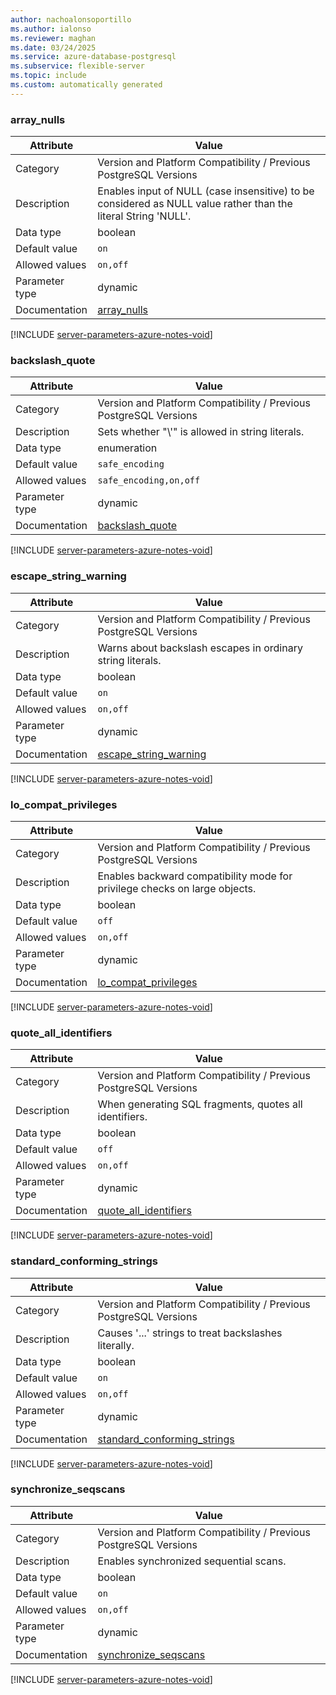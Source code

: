 ```yaml
---
author: nachoalonsoportillo
ms.author: ialonso
ms.reviewer: maghan
ms.date: 03/24/2025
ms.service: azure-database-postgresql
ms.subservice: flexible-server
ms.topic: include
ms.custom: automatically generated
---
```

### array_nulls

| Attribute | Value |
| --- | --- |
| Category | Version and Platform Compatibility / Previous PostgreSQL Versions |
| Description | Enables input of NULL (case insensitive) to be considered as NULL value rather than the literal String 'NULL'. |
| Data type | boolean |
| Default value | `on` |
| Allowed values | `on,off` |
| Parameter type | dynamic |
| Documentation | [array_nulls](https://www.postgresql.org/docs/14/runtime-config-compatible.html#GUC-ARRAY-NULLS) |


[!INCLUDE [server-parameters-azure-notes-void](./server-parameters-azure-notes-void.md)]



### backslash_quote

| Attribute | Value |
| --- | --- |
| Category | Version and Platform Compatibility / Previous PostgreSQL Versions |
| Description | Sets whether \"\\'\" is allowed in string literals. |
| Data type | enumeration |
| Default value | `safe_encoding` |
| Allowed values | `safe_encoding,on,off` |
| Parameter type | dynamic |
| Documentation | [backslash_quote](https://www.postgresql.org/docs/14/runtime-config-compatible.html#GUC-BACKSLASH-QUOTE) |


[!INCLUDE [server-parameters-azure-notes-void](./server-parameters-azure-notes-void.md)]



### escape_string_warning

| Attribute | Value |
| --- | --- |
| Category | Version and Platform Compatibility / Previous PostgreSQL Versions |
| Description | Warns about backslash escapes in ordinary string literals. |
| Data type | boolean |
| Default value | `on` |
| Allowed values | `on,off` |
| Parameter type | dynamic |
| Documentation | [escape_string_warning](https://www.postgresql.org/docs/14/runtime-config-compatible.html#GUC-ESCAPE-STRING-WARNING) |


[!INCLUDE [server-parameters-azure-notes-void](./server-parameters-azure-notes-void.md)]



### lo_compat_privileges

| Attribute | Value |
| --- | --- |
| Category | Version and Platform Compatibility / Previous PostgreSQL Versions |
| Description | Enables backward compatibility mode for privilege checks on large objects. |
| Data type | boolean |
| Default value | `off` |
| Allowed values | `on,off` |
| Parameter type | dynamic |
| Documentation | [lo_compat_privileges](https://www.postgresql.org/docs/14/runtime-config-compatible.html#GUC-LO-COMPAT-PRIVILEGES) |


[!INCLUDE [server-parameters-azure-notes-void](./server-parameters-azure-notes-void.md)]



### quote_all_identifiers

| Attribute | Value |
| --- | --- |
| Category | Version and Platform Compatibility / Previous PostgreSQL Versions |
| Description | When generating SQL fragments, quotes all identifiers. |
| Data type | boolean |
| Default value | `off` |
| Allowed values | `on,off` |
| Parameter type | dynamic |
| Documentation | [quote_all_identifiers](https://www.postgresql.org/docs/14/runtime-config-compatible.html#GUC-QUOTE-ALL-IDENTIFIERS) |


[!INCLUDE [server-parameters-azure-notes-void](./server-parameters-azure-notes-void.md)]



### standard_conforming_strings

| Attribute | Value |
| --- | --- |
| Category | Version and Platform Compatibility / Previous PostgreSQL Versions |
| Description | Causes '...' strings to treat backslashes literally. |
| Data type | boolean |
| Default value | `on` |
| Allowed values | `on,off` |
| Parameter type | dynamic |
| Documentation | [standard_conforming_strings](https://www.postgresql.org/docs/14/runtime-config-compatible.html#GUC-STANDARD-CONFORMING-STRINGS) |


[!INCLUDE [server-parameters-azure-notes-void](./server-parameters-azure-notes-void.md)]



### synchronize_seqscans

| Attribute | Value |
| --- | --- |
| Category | Version and Platform Compatibility / Previous PostgreSQL Versions |
| Description | Enables synchronized sequential scans. |
| Data type | boolean |
| Default value | `on` |
| Allowed values | `on,off` |
| Parameter type | dynamic |
| Documentation | [synchronize_seqscans](https://www.postgresql.org/docs/14/runtime-config-compatible.html#GUC-SYNCHRONIZE-SEQSCANS) |


[!INCLUDE [server-parameters-azure-notes-void](./server-parameters-azure-notes-void.md)]



